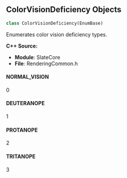 ## ColorVisionDeficiency Objects

```python
class ColorVisionDeficiency(EnumBase)
```

Enumerates color vision deficiency types.

**C++ Source:**

- **Module**: SlateCore
- **File**: RenderingCommon.h

<a id="unreal.ColorVisionDeficiency.NORMAL_VISION"></a>

#### NORMAL_VISION

0

<a id="unreal.ColorVisionDeficiency.DEUTERANOPE"></a>

#### DEUTERANOPE

1

<a id="unreal.ColorVisionDeficiency.PROTANOPE"></a>

#### PROTANOPE

2

<a id="unreal.ColorVisionDeficiency.TRITANOPE"></a>

#### TRITANOPE

3

<a id="unreal.AssetRenameResult"></a>